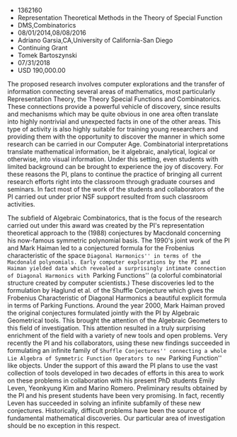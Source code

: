 
* 1362160
* Representation Theoretical Methods in the Theory of Special Function
* DMS,Combinatorics
* 08/01/2014,08/08/2016
* Adriano Garsia,CA,University of California-San Diego
* Continuing Grant
* Tomek Bartoszynski
* 07/31/2018
* USD 190,000.00

The proposed research involves computer explorations and the transfer of
information connecting several areas of mathematics, most particularly
Representation Theory, the Theory Special Functions and Combinatorics. These
connections provide a powerful vehicle of discovery, since results and
mechanisms which may be quite obvious in one area often translate into highly
nontrivial and unexpected facts in one of the other areas. This type of activity
is also highly suitable for training young researchers and providing them with
the opportunity to discover the manner in which some research can be carried in
our Computer Age. Combinatorial interpretations translate mathematical
information, be it algebraic, analytical, logical or otherwise, into visual
information. Under this setting, even students with limited background can be
brought to experience the joy of discovery. For these reasons the PI, plans to
continue the practice of bringing all current research efforts right into the
classroom through graduate courses and seminars. In fact most of the work of the
students and collaborators of the PI carried out under prior NSF support
resulted from such classroom activities.

The subfield of Algebraic Combinatorics, that is the focus of the research
carried out under this award was created by the PI's representation theoretical
approach to the (1988) conjectures by Macdonald concerning his now-famous
symmetric polynomial basis. The 1990's joint work of the PI and Mark Haiman led
to a conjectured formula for the Frobenius characteristic of the space
``Diagonal Harmonics'' in terms of the Macdonald polynomials. Early computer
explorations by the PI and Haiman yielded data which revealed a surprisingly
intimate connection of Diagonal Harmonics with ``Parking Functions'' (a colorful
combinatorial structure created by computer scientists.) These discoveries led
to the formulation by Haglund et al. of the Shuffle Conjecture which gives the
Frobenius Characteristic of Diagonal Harmonics a beautiful explicit formula in
terms of Parking Functions. Around the year 2000, Mark Haiman proved the
original conjectures formulated jointly with the PI by Algebraic Geometrical
tools. This brought the attention of the Algebraic Geometers to this field of
investigation. This attention resulted in a truly surprising enrichment of the
field with a variety of new tools and open problems. Very recently the PI and
his collaborators, using these new findings succeeded in formulating an infinite
family of ``Shuffle Conjectures'' connecting a whole Lie Algebra of Symmetric
Function Operators to new ``Parking Function'' like objects. Under the support
of this award the PI plans to use the vast collection of tools developed in two
decades of efforts in this area to work on these problems in collaboration with
his present PhD students Emily Leven, Yeonkyung Kim and Marino Romero.
Preliminary results obtained by the PI and his present students have been very
promising. In fact, recently Leven has succeeded in solving an infinite
subfamily of these new conjectures. Historically, difficult problems have been
the source of fundamental mathematical discoveries. Our particular area of
investigation should be no exception in this respect.
